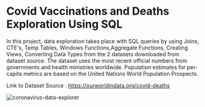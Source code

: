 # Covid Vaccinations and Deaths Exploration Using SQL

In this project, data exploration takes place with SQL queries by using Joins, CTE's, Temp Tables, Windows Functions,Aggregate Functions, Creating Views, Converting Data Types from the 2 datasets downloaded from dataset source. The dataset uses the most recent official numbers from governments and health ministries worldwide. Population estimates for per-capita metrics are based on the United Nations World Population Prospects.

Link to Dataset Source : https://ourworldindata.org/covid-deaths


![coronavirus-data-explorer](https://github.com/harrsha1005/CovidVaccinationsAnalysisUsingSQLandTableau/assets/142029312/17cef741-f90d-434e-a85d-7f56efc44054)
